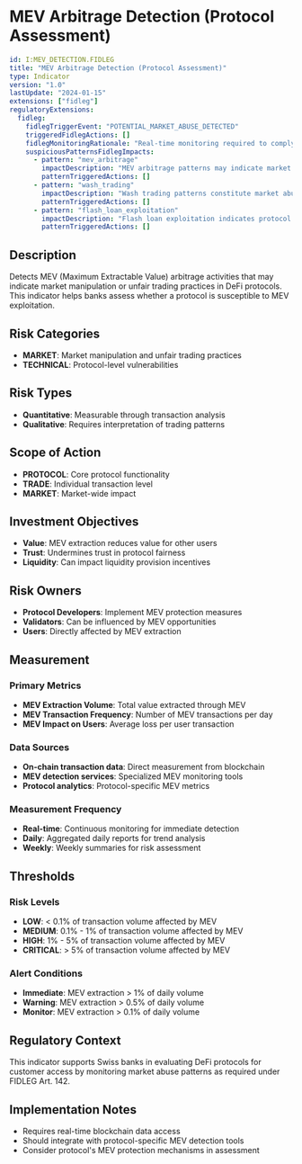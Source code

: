 # MEV Arbitrage Detection (Protocol Assessment)

```yaml
id: I:MEV_DETECTION.FIDLEG
title: "MEV Arbitrage Detection (Protocol Assessment)"
type: Indicator
version: "1.0"
lastUpdate: "2024-01-15"
extensions: ["fidleg"]
regulatoryExtensions:
  fidleg:
    fidlegTriggerEvent: "POTENTIAL_MARKET_ABUSE_DETECTED"
    triggeredFidlegActions: []
    fidlegMonitoringRationale: "Real-time monitoring required to comply with Art. 142 for market abuse prevention and Art. 24 for timely client information on significant changes."
    suspiciousPatternsFidlegImpacts:
      - pattern: "mev_arbitrage"
        impactDescription: "MEV arbitrage patterns may indicate market manipulation requiring immediate Art. 142 compliance review and potential client notification under Art. 24."
        patternTriggeredActions: []
      - pattern: "wash_trading"
        impactDescription: "Wash trading patterns constitute market abuse under Art. 142, requiring immediate FINMA reporting and client protection measures."
        patternTriggeredActions: []
      - pattern: "flash_loan_exploitation"
        impactDescription: "Flash loan exploitation indicates protocol vulnerability requiring Art. 72 security assessment and client risk notification."
        patternTriggeredActions: []
```

## Description

Detects MEV (Maximum Extractable Value) arbitrage activities that may indicate market manipulation or unfair trading practices in DeFi protocols. This indicator helps banks assess whether a protocol is susceptible to MEV exploitation.

## Risk Categories

- **MARKET**: Market manipulation and unfair trading practices
- **TECHNICAL**: Protocol-level vulnerabilities

## Risk Types

- **Quantitative**: Measurable through transaction analysis
- **Qualitative**: Requires interpretation of trading patterns

## Scope of Action

- **PROTOCOL**: Core protocol functionality
- **TRADE**: Individual transaction level
- **MARKET**: Market-wide impact

## Investment Objectives

- **Value**: MEV extraction reduces value for other users
- **Trust**: Undermines trust in protocol fairness
- **Liquidity**: Can impact liquidity provision incentives

## Risk Owners

- **Protocol Developers**: Implement MEV protection measures
- **Validators**: Can be influenced by MEV opportunities
- **Users**: Directly affected by MEV extraction

## Measurement

### Primary Metrics

- **MEV Extraction Volume**: Total value extracted through MEV
- **MEV Transaction Frequency**: Number of MEV transactions per day
- **MEV Impact on Users**: Average loss per user transaction

### Data Sources

- **On-chain transaction data**: Direct measurement from blockchain
- **MEV detection services**: Specialized MEV monitoring tools
- **Protocol analytics**: Protocol-specific MEV metrics

### Measurement Frequency

- **Real-time**: Continuous monitoring for immediate detection
- **Daily**: Aggregated daily reports for trend analysis
- **Weekly**: Weekly summaries for risk assessment

## Thresholds

### Risk Levels

- **LOW**: < 0.1% of transaction volume affected by MEV
- **MEDIUM**: 0.1% - 1% of transaction volume affected by MEV
- **HIGH**: 1% - 5% of transaction volume affected by MEV
- **CRITICAL**: > 5% of transaction volume affected by MEV

### Alert Conditions

- **Immediate**: MEV extraction > 1% of daily volume
- **Warning**: MEV extraction > 0.5% of daily volume
- **Monitor**: MEV extraction > 0.1% of daily volume

## Regulatory Context

This indicator supports Swiss banks in evaluating DeFi protocols for customer access by monitoring market abuse patterns as required under FIDLEG Art. 142.

## Implementation Notes

- Requires real-time blockchain data access
- Should integrate with protocol-specific MEV detection tools
- Consider protocol's MEV protection mechanisms in assessment
